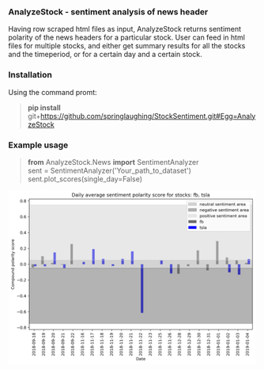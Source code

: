 ### AnalyzeStock - sentiment analysis of news header
Having row scraped html files as input, AnalyzeStock returns sentiment polarity of the news headers for a particular stock. 
User can feed in html files for multiple stocks, and either get summary results for all the stocks and the timeperiod, or for a certain day and a certain stock. 

### Installation
Using the command promt: <br>
>**pip install** git+https://github.com/springlaughing/StockSentiment.git#Egg=AnalyzeStock

### Example usage

>**from** AnalyzeStock.News **import** SentimentAnalyzer<br>
>sent = SentimentAnalyzer('Your_path_to_dataset')<br>
>sent.plot_scores(single_day=False)<br>
<img width="500" alt="example" src="https://github.com/springlaughing/StockSentiment/blob/main/img/output_example.png">